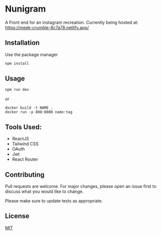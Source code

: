 # Nunigram

A Front end for an instagram recreation.
Currently being hosted at: https://meek-crumble-8c7a78.netlify.app/

## Installation

Use the package manager

```bash
npm install
```

## Usage

```bash
npm run dev
```
or
```docker
docker build -t NAME .
docker run -p 808:8080 name:tag
```
## Tools Used:

- ReactJS
- Tailwind CSS
- OAuth
- Jwt
- React Router

## Contributing

Pull requests are welcome. For major changes, please open an issue first
to discuss what you would like to change.

Please make sure to update tests as appropriate.

## License

[MIT](https://choosealicense.com/licenses/mit/)
